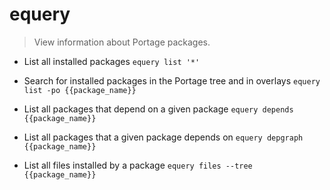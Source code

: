 # equery
> View information about Portage packages.

- List all installed packages
`equery list '*'`

- Search for installed packages in the Portage tree and in overlays
`equery list -po {{package_name}}`

- List all packages that depend on a given package
`equery depends {{package_name}}`

- List all packages that a given package depends on
`equery depgraph {{package_name}}`

- List all files installed by a package
`equery files --tree {{package_name}}`
